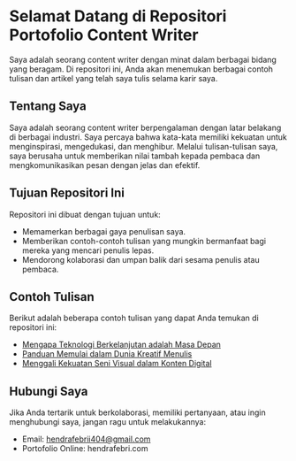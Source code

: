 # Selamat Datang di Repositori Portofolio Content Writer

Saya adalah seorang content writer dengan minat dalam berbagai bidang yang beragam. Di repositori ini, Anda akan menemukan berbagai contoh tulisan dan artikel yang telah saya tulis selama karir saya.

## Tentang Saya

Saya adalah seorang content writer berpengalaman dengan latar belakang di berbagai industri. Saya percaya bahwa kata-kata memiliki kekuatan untuk menginspirasi, mengedukasi, dan menghibur. Melalui tulisan-tulisan saya, saya berusaha untuk memberikan nilai tambah kepada pembaca dan mengkomunikasikan pesan dengan jelas dan efektif.

## Tujuan Repositori Ini

Repositori ini dibuat dengan tujuan untuk:

- Memamerkan berbagai gaya penulisan saya.
- Memberikan contoh-contoh tulisan yang mungkin bermanfaat bagi mereka yang mencari penulis lepas.
- Mendorong kolaborasi dan umpan balik dari sesama penulis atau pembaca.

## Contoh Tulisan

Berikut adalah beberapa contoh tulisan yang dapat Anda temukan di repositori ini:

- [Mengapa Teknologi Berkelanjutan adalah Masa Depan](articles/teknologi-berkelanjutan.md)
- [Panduan Memulai dalam Dunia Kreatif Menulis](articles/panduan-memulai-menulis.md)
- [Menggali Kekuatan Seni Visual dalam Konten Digital](articles/seni-visual-dalam-konten.md)

## Hubungi Saya

Jika Anda tertarik untuk berkolaborasi, memiliki pertanyaan, atau ingin menghubungi saya, jangan ragu untuk melakukannya:

- Email: hendrafebrii404@gmail.com
- Portofolio Online: hendrafebri.com
